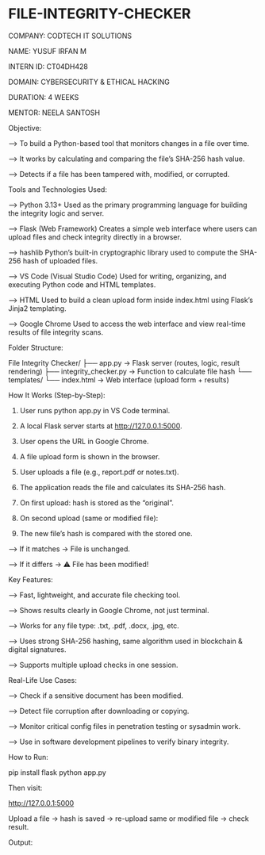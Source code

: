 # FILE-INTEGRITY-CHECKER

COMPANY: CODTECH IT SOLUTIONS

NAME: YUSUF IRFAN M

INTERN ID: CT04DH428

DOMAIN: CYBERSECURITY & ETHICAL HACKING

DURATION: 4 WEEKS

MENTOR: NEELA SANTOSH

Objective:

--> To build a Python-based tool that monitors changes in a file over time.

--> It works by calculating and comparing the file’s SHA-256 hash value.

--> Detects if a file has been tampered with, modified, or corrupted.

Tools and Technologies Used:

--> Python 3.13+
Used as the primary programming language for building the integrity logic and server.

--> Flask (Web Framework)
Creates a simple web interface where users can upload files and check integrity directly in a browser.

--> hashlib
Python’s built-in cryptographic library used to compute the SHA-256 hash of uploaded files.

--> VS Code (Visual Studio Code)
Used for writing, organizing, and executing Python code and HTML templates.

--> HTML
Used to build a clean upload form inside index.html using Flask’s Jinja2 templating.

--> Google Chrome
Used to access the web interface and view real-time results of file integrity scans.

Folder Structure:

File Integrity Checker/
├── app.py                → Flask server (routes, logic, result rendering)
├── integrity_checker.py  → Function to calculate file hash
└── templates/
    └── index.html        → Web interface (upload form + results)

How It Works (Step-by-Step):

1. User runs python app.py in VS Code terminal.


2. A local Flask server starts at http://127.0.0.1:5000.


3. User opens the URL in Google Chrome.


4. A file upload form is shown in the browser.


5. User uploads a file (e.g., report.pdf or notes.txt).


6. The application reads the file and calculates its SHA-256 hash.


7. On first upload: hash is stored as the “original”.


8. On second upload (same or modified file):

9. The new file’s hash is compared with the stored one.

--> If it matches →  File is unchanged.

--> If it differs → ⚠ File has been modified!

Key Features:

--> Fast, lightweight, and accurate file checking tool.

--> Shows results clearly in Google Chrome, not just terminal.

--> Works for any file type: .txt, .pdf, .docx, .jpg, etc.

--> Uses strong SHA-256 hashing, same algorithm used in blockchain & digital signatures.

--> Supports multiple upload checks in one session.

Real-Life Use Cases:

--> Check if a sensitive document has been modified.

--> Detect file corruption after downloading or copying.

--> Monitor critical config files in penetration testing or sysadmin work.

--> Use in software development pipelines to verify binary integrity.

How to Run:

pip install flask
python app.py

Then visit:

http://127.0.0.1:5000

Upload a file → hash is saved → re-upload same or modified file → check result.

Output:


